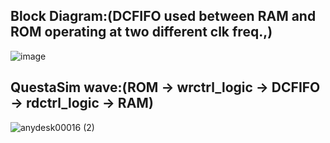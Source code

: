 Block Diagram:(DCFIFO used between RAM and ROM operating at two different clk freq.,) 
-------------
![image](https://github.com/velicharlagokulkumar/quartus/assets/104726431/cb5a40a4-c686-45e1-a107-01f287e5379a)

QuestaSim wave:(ROM -> wrctrl_logic -> DCFIFO -> rdctrl_logic -> RAM)
----------------
![anydesk00016 (2)](https://github.com/velicharlagokulkumar/quartus/assets/104726431/e03310da-e044-4825-9919-998e7b564dfb)
